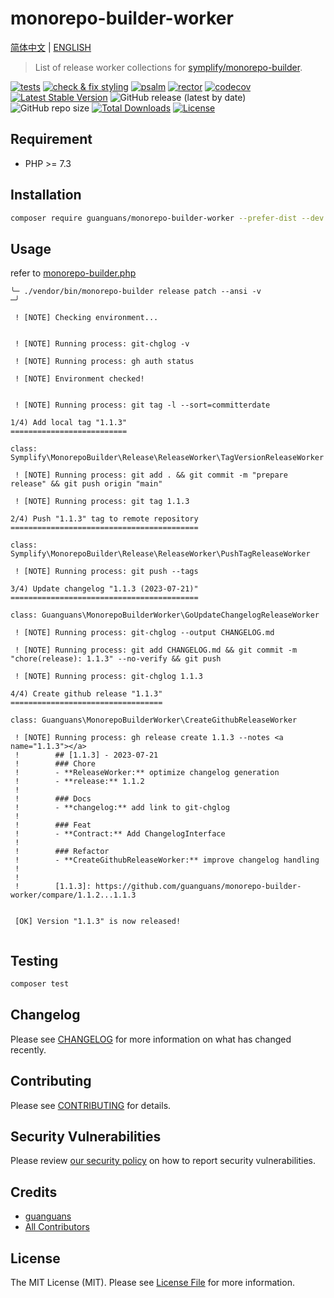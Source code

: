 # monorepo-builder-worker

[简体中文](README-zh_CN.md) | [ENGLISH](README.md)

> List of release worker collections for [symplify/monorepo-builder](https://github.com/symplify/monorepo-builder).

[![tests](https://github.com/guanguans/monorepo-builder-worker/workflows/tests/badge.svg)](https://github.com/guanguans/monorepo-builder-worker/actions)
[![check & fix styling](https://github.com/guanguans/monorepo-builder-worker/actions/workflows/php-cs-fixer.yml/badge.svg)](https://github.com/guanguans/monorepo-builder-worker/actions)
[![psalm](https://github.com/guanguans/monorepo-builder-worker/actions/workflows/psalm.yml/badge.svg)](https://github.com/guanguans/monorepo-builder-worker/actions/workflows/psalm.yml)
[![rector](https://github.com/guanguans/monorepo-builder-worker/actions/workflows/rector.yml/badge.svg)](https://github.com/guanguans/monorepo-builder-worker/actions/workflows/rector.yml)
[![codecov](https://codecov.io/gh/guanguans/monorepo-builder-worker/branch/main/graph/badge.svg?token=URGFAWS6S4)](https://codecov.io/gh/guanguans/monorepo-builder-worker)
[![Latest Stable Version](https://poser.pugx.org/guanguans/monorepo-builder-worker/v)](https://packagist.org/packages/guanguans/monorepo-builder-worker)
![GitHub release (latest by date)](https://img.shields.io/github/v/release/guanguans/monorepo-builder-worker)
![GitHub repo size](https://img.shields.io/github/repo-size/guanguans/monorepo-builder-worker)
[![Total Downloads](https://poser.pugx.org/guanguans/monorepo-builder-worker/downloads)](https://packagist.org/packages/guanguans/monorepo-builder-worker)
[![License](https://poser.pugx.org/guanguans/monorepo-builder-worker/license)](https://packagist.org/packages/guanguans/monorepo-builder-worker)

## Requirement

* PHP >= 7.3

## Installation

```bash
composer require guanguans/monorepo-builder-worker --prefer-dist --dev -v
```

## Usage

refer to [monorepo-builder.php](./monorepo-builder.php)

```shell
╰─ ./vendor/bin/monorepo-builder release patch --ansi -v                                                            ─╯

 ! [NOTE] Checking environment...                                                                                       


 ! [NOTE] Running process: git-chglog -v                                                                                

 ! [NOTE] Running process: gh auth status                                                                               

 ! [NOTE] Environment checked!                                                                                          


 ! [NOTE] Running process: git tag -l --sort=committerdate                                                              

1/4) Add local tag "1.1.3"
==========================

class: Symplify\MonorepoBuilder\Release\ReleaseWorker\TagVersionReleaseWorker

 ! [NOTE] Running process: git add . && git commit -m "prepare release" && git push origin "main"                       

 ! [NOTE] Running process: git tag 1.1.3                                                                                

2/4) Push "1.1.3" tag to remote repository
==========================================

class: Symplify\MonorepoBuilder\Release\ReleaseWorker\PushTagReleaseWorker

 ! [NOTE] Running process: git push --tags                                                                              

3/4) Update changelog "1.1.3 (2023-07-21)"
==========================================

class: Guanguans\MonorepoBuilderWorker\GoUpdateChangelogReleaseWorker

 ! [NOTE] Running process: git-chglog --output CHANGELOG.md                                                             

 ! [NOTE] Running process: git add CHANGELOG.md && git commit -m "chore(release): 1.1.3" --no-verify && git push        

 ! [NOTE] Running process: git-chglog 1.1.3                                                                             

4/4) Create github release "1.1.3"
==================================

class: Guanguans\MonorepoBuilderWorker\CreateGithubReleaseWorker

 ! [NOTE] Running process: gh release create 1.1.3 --notes <a name="1.1.3"></a>                                         
 !        ## [1.1.3] - 2023-07-21                                                                                       
 !        ### Chore                                                                                                     
 !        - **ReleaseWorker:** optimize changelog generation                                                            
 !        - **release:** 1.1.2                                                                                          
 !                                                                                                                      
 !        ### Docs                                                                                                      
 !        - **changelog:** add link to git-chglog                                                                       
 !                                                                                                                      
 !        ### Feat                                                                                                      
 !        - **Contract:** Add ChangelogInterface                                                                        
 !                                                                                                                      
 !        ### Refactor                                                                                                  
 !        - **CreateGithubReleaseWorker:** improve changelog handling                                                   
 !                                                                                                                      
 !                                                                                                                      
 !        [1.1.3]: https://github.com/guanguans/monorepo-builder-worker/compare/1.1.2...1.1.3                           

                                                                                                                        
 [OK] Version "1.1.3" is now released!                                                                                  
                                                                                                                        
```

## Testing

```bash
composer test
```

## Changelog

Please see [CHANGELOG](CHANGELOG.md) for more information on what has changed recently.

## Contributing

Please see [CONTRIBUTING](.github/CONTRIBUTING.md) for details.

## Security Vulnerabilities

Please review [our security policy](../../security/policy) on how to report security vulnerabilities.

## Credits

* [guanguans](https://github.com/guanguans)
* [All Contributors](../../contributors)

## License

The MIT License (MIT). Please see [License File](LICENSE) for more information.
